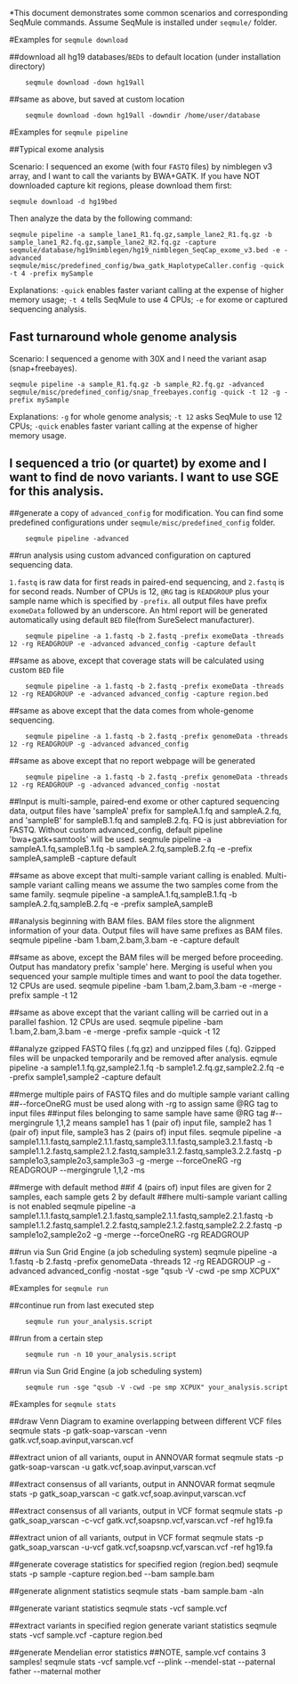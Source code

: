 *This document demonstrates some common scenarios and corresponding SeqMule commands. Assume SeqMule is installed under `seqmule/` folder.

#Examples for `seqmule download`

##download all hg19 databases/`BED`s to default location (under installation directory)

        seqmule download -down hg19all 

##same as above, but saved at custom location

        seqmule download -down hg19all -downdir /home/user/database 

#Examples for `seqmule pipeline`

##Typical exome analysis

Scenario: I sequenced an exome (with four `FASTQ` files) by nimblegen v3 array, and I want to call the variants by BWA+GATK. If you have NOT downloaded capture kit regions, please download them first:

	seqmule download -d hg19bed

Then analyze the data by the following command:

	seqmule pipeline -a sample_lane1_R1.fq.gz,sample_lane2_R1.fq.gz -b sample_lane1_R2.fq.gz,sample_lane2_R2.fq.gz -capture seqmule/database/hg19nimblegen/hg19_nimblegen_SeqCap_exome_v3.bed -e -advanced seqmule/misc/predefined_config/bwa_gatk_HaplotypeCaller.config -quick -t 4 -prefix mySample

Explanations: `-quick` enables faster variant calling at the expense of higher memory usage; `-t 4` tells SeqMule to use 4 CPUs; `-e` for exome or captured sequencing analysis.

## Fast turnaround whole genome analysis

Scenario: I sequenced a genome with 30X and I need the variant asap (snap+freebayes). 

	seqmule pipeline -a sample_R1.fq.gz -b sample_R2.fq.gz -advanced seqmule/misc/predefined_config/snap_freebayes.config -quick -t 12 -g -prefix mySample

Explanations: `-g` for whole genome analysis; `-t 12` asks SeqMule to use 12 CPUs; `-quick` enables faster variant calling at the expense of higher memory usage.

## I sequenced a trio (or quartet) by exome and I want to find de novo variants. I want to use SGE for this analysis.


##generate a copy of `advanced_config` for modification. You can find some predefined configurations under `seqmule/misc/predefined_config` folder.

        seqmule pipeline -advanced

##run analysis using custom advanced configuration on captured sequencing data.

`1.fastq` is raw data for first reads in paired-end sequencing, and `2.fastq` is for second reads. Number of CPUs is 12, `@RG` tag is `READGROUP` plus your sample name which is specified by `-prefix`. all output files have prefix `exomeData` followed by an underscore. An html report will be generated automatically using default `BED` file(from SureSelect manufacturer).

        seqmule pipeline -a 1.fastq -b 2.fastq -prefix exomeData -threads 12 -rg READGROUP -e -advanced advanced_config -capture default

##same as above, except that coverage stats will be calculated using custom `BED` file

        seqmule pipeline -a 1.fastq -b 2.fastq -prefix exomeData -threads 12 -rg READGROUP -e -advanced advanced_config -capture region.bed

##same as above except that the data comes from whole-genome sequencing.

        seqmule pipeline -a 1.fastq -b 2.fastq -prefix genomeData -threads 12 -rg READGROUP -g -advanced advanced_config

##same as above except that no report webpage will be generated

        seqmule pipeline -a 1.fastq -b 2.fastq -prefix genomeData -threads 12 -rg READGROUP -g -advanced advanced_config -nostat

##Input is multi-sample, paired-end exome or other captured sequencing data, output files have 'sampleA' prefix for sampleA.1.fq and sampleA.2.fq, and 'sampleB' for sampleB.1.fq and sampleB.2.fq. FQ is just abbreviation for FASTQ. Without custom advanced_config, default pipeline 'bwa+gatk+samtools' will be used.
        seqmule pipeline -a sampleA.1.fq,sampleB.1.fq -b sampleA.2.fq,sampleB.2.fq -e -prefix sampleA,sampleB -capture default

##same as above except that multi-sample variant calling is enabled. Multi-sample variant calling means we assume the two samples come from the same family.
        seqmule pipeline -a sampleA.1.fq,sampleB.1.fq -b sampleA.2.fq,sampleB.2.fq -e -prefix sampleA,sampleB

##analysis beginning with BAM files. BAM files store the alignment information of your data. Output files will have same prefixes as BAM files.
        seqmule pipeline -bam 1.bam,2.bam,3.bam -e -capture default

##same as above, except the BAM files will be merged before proceeding. Output has mandatory prefix 'sample' here. Merging is useful when you sequenced your sample multiple times and want to pool the data together. 12 CPUs are used.
        seqmule pipeline -bam 1.bam,2.bam,3.bam -e -merge -prefix sample -t 12

##same as above except that the variant calling will be carried out in a parallel fashion. 12 CPUs are used.
        seqmule pipeline -bam 1.bam,2.bam,3.bam -e -merge -prefix sample -quick -t 12

##analyze gzipped FASTQ files (.fq.gz) and unzipped files (.fq). Gzipped files will be unpacked temporarily and be removed after analysis.
        eqmule pipeline -a sample1.1.fq.gz,sample2.1.fq -b sample1.2.fq.gz,sample2.2.fq -e -prefix sample1,sample2 -capture default

##merge multiple pairs of FASTQ files and do multiple sample variant calling
##--forceOneRG must be used along with -rg to assign same @RG tag to input files
##input files belonging to same sample have same @RG tag
#--mergingrule 1,1,2 means sample1 has 1 (pair of) input file, sample2 has 1 (pair of) input file, sample3 has 2 (pairs of) input files.
        seqmule pipeline -a sample1.1.1.fastq,sample2.1.1.fastq,sample3.1.1.fastq,sample3.2.1.fastq -b sample1.1.2.fastq,sample2.1.2.fastq,sample3.1.2.fastq,sample3.2.2.fastq -p sample1o3,sample2o3,sample3o3 -g -merge --forceOneRG -rg READGROUP --mergingrule 1,1,2 -ms

##merge with default method
##if 4 (pairs of) input files are given for 2 samples, each sample gets 2 by default
##here multi-sample variant calling is not enabled
        seqmule pipeline -a sample1.1.1.fastq,sample1.2.1.fastq,sample2.1.1.fastq,sample2.2.1.fastq -b sample1.1.2.fastq,sample1.2.2.fastq,sample2.1.2.fastq,sample2.2.2.fastq -p sample1o2,sample2o2 -g -merge --forceOneRG -rg READGROUP 

##run via Sun Grid Engine (a job scheduling system)
        seqmule pipeline -a 1.fastq -b 2.fastq -prefix genomeData -threads 12 -rg READGROUP -g -advanced advanced_config -nostat -sge "qsub -V -cwd -pe smp XCPUX"

#Examples for `seqmule run`

##continue run from last executed step

        seqmule run your_analysis.script
        
##run from a certain step

        seqmule run -n 10 your_analysis.script

##run via Sun Grid Engine (a job scheduling system)

        seqmule run -sge "qsub -V -cwd -pe smp XCPUX" your_analysis.script

#Examples for `seqmule stats`

##draw Venn Diagram to examine overlapping between different VCF files
        seqmule stats -p gatk-soap-varscan -venn gatk.vcf,soap.avinput,varscan.vcf

##extract union of all variants, ouput in ANNOVAR format
        seqmule stats -p gatk-soap-varscan -u gatk.vcf,soap.avinput,varscan.vcf

##extract consensus of all variants, output in ANNOVAR format
        seqmule stats -p gatk_soap_varscan -c gatk.vcf,soap.avinput,varscan.vcf

##extract consensus of all variants, output in VCF format
        seqmule stats -p gatk_soap_varscan -c-vcf gatk.vcf,soapsnp.vcf,varscan.vcf -ref hg19.fa

##extract union of all variants, output in VCF format
        seqmule stats -p gatk_soap_varscan -u-vcf  gatk.vcf,soapsnp.vcf,varscan.vcf -ref hg19.fa

##generate coverage statistics for specified region (region.bed)
        seqmule stats -p sample -capture region.bed --bam sample.bam

##generate alignment statistics
        seqmule stats -bam sample.bam -aln

##generate variant statistics
        seqmule stats -vcf sample.vcf

##extract variants in specified region generate variant statistics
        seqmule stats -vcf sample.vcf -capture region.bed

##generate Mendelian error statistics
##NOTE, sample.vcf contains 3 samples!
        seqmule stats -vcf sample.vcf --plink --mendel-stat --paternal father --maternal mother
